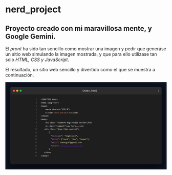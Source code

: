 # nerd_project

## Proyecto **creado con mi maravillosa mente,** y Google Gemini. 

El *pront* ha sido tan sencillo como mostrar una imagen y pedir que generáse un sitio web simulando la imagen mostrada, y que para ello utilizase tan solo *HTML, CSS y JavaScript*.

El resultado, un sitio web sencillo y divertido como el que se muestra a continuación.

![Captura de pantella](/images/nerd_website.png)